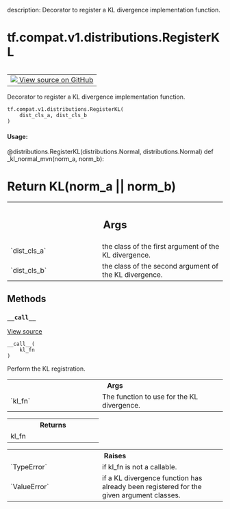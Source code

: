 description: Decorator to register a KL divergence implementation function.

<div itemscope itemtype="http://developers.google.com/ReferenceObject">
<meta itemprop="name" content="tf.compat.v1.distributions.RegisterKL" />
<meta itemprop="path" content="Stable" />
<meta itemprop="property" content="__call__"/>
<meta itemprop="property" content="__init__"/>
</div>

# tf.compat.v1.distributions.RegisterKL

<!-- Insert buttons and diff -->

<table class="tfo-notebook-buttons tfo-api nocontent" align="left">
<td>
  <a target="_blank" href="https://github.com/tensorflow/tensorflow/blob/r2.4/tensorflow/python/ops/distributions/kullback_leibler.py#L165-L213">
    <img src="https://www.tensorflow.org/images/GitHub-Mark-32px.png" />
    View source on GitHub
  </a>
</td>
</table>



Decorator to register a KL divergence implementation function.

<pre class="devsite-click-to-copy prettyprint lang-py tfo-signature-link">
<code>tf.compat.v1.distributions.RegisterKL(
    dist_cls_a, dist_cls_b
)
</code></pre>



<!-- Placeholder for "Used in" -->


#### Usage:



@distributions.RegisterKL(distributions.Normal, distributions.Normal)
def _kl_normal_mvn(norm_a, norm_b):
  # Return KL(norm_a || norm_b)

<!-- Tabular view -->
 <table class="responsive fixed orange">
<colgroup><col width="214px"><col></colgroup>
<tr><th colspan="2"><h2 class="add-link">Args</h2></th></tr>

<tr>
<td>
`dist_cls_a`
</td>
<td>
the class of the first argument of the KL divergence.
</td>
</tr><tr>
<td>
`dist_cls_b`
</td>
<td>
the class of the second argument of the KL divergence.
</td>
</tr>
</table>



## Methods

<h3 id="__call__"><code>__call__</code></h3>

<a target="_blank" href="https://github.com/tensorflow/tensorflow/blob/r2.4/tensorflow/python/ops/distributions/kullback_leibler.py#L192-L213">View source</a>

<pre class="devsite-click-to-copy prettyprint lang-py tfo-signature-link">
<code>__call__(
    kl_fn
)
</code></pre>

Perform the KL registration.


<!-- Tabular view -->
 <table class="responsive fixed orange">
<colgroup><col width="214px"><col></colgroup>
<tr><th colspan="2">Args</th></tr>

<tr>
<td>
`kl_fn`
</td>
<td>
The function to use for the KL divergence.
</td>
</tr>
</table>



<!-- Tabular view -->
 <table class="responsive fixed orange">
<colgroup><col width="214px"><col></colgroup>
<tr><th colspan="2">Returns</th></tr>
<tr class="alt">
<td colspan="2">
kl_fn
</td>
</tr>

</table>



<!-- Tabular view -->
 <table class="responsive fixed orange">
<colgroup><col width="214px"><col></colgroup>
<tr><th colspan="2">Raises</th></tr>

<tr>
<td>
`TypeError`
</td>
<td>
if kl_fn is not a callable.
</td>
</tr><tr>
<td>
`ValueError`
</td>
<td>
if a KL divergence function has already been registered for
the given argument classes.
</td>
</tr>
</table>





